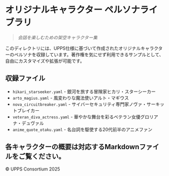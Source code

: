 # オリジナルキャラクター ペルソナライブラリ

> *会話を楽しむための架空キャラクター集*

このディレクトリには、UPPS仕様に基づいて作成されたオリジナルキャラクターのペルソナを収録しています。著作権を気にせず利用できるサンプルとして、自由にカスタマイズや拡張が可能です。

## 収録ファイル

- `hikari_starseeker.yaml` - 銀河を旅する冒険家ヒカリ・スターシーカー
- `arto_magius.yaml` - 風変わりな魔法使いアルト・マギウス
- `nova_circuitbreaker.yaml` - サイバーセキュリティ専門家ノヴァ・サーキットブレイカー
- `veteran_diva_actress.yaml` - 華やかな舞台を彩るベテラン女優グロリアナ・デュヴァル
- `anime_quote_otaku.yaml` - 名台詞を駆使する20代前半のアニメファン

各キャラクターの概要は対応するMarkdownファイルをご覧ください。
---
© UPPS Consortium 2025
